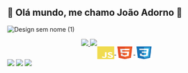 ## 🤠 Olá mundo, me chamo João Adorno 🤠 

![Design sem nome (1)](https://user-images.githubusercontent.com/109123053/197912472-88ed65f4-8276-4a1c-8ee6-d7c300745e7c.png)

<div style="display: flex; justify-content: center">
<div style="display: flex; flex-wrap: no-wrap">
  <a href="https://github.com/JoaoAdorno04">
  <img height="130em" src="https://github-readme-stats.vercel.app/api?username=JoaoAdorno04&show_icons=true&theme=gruvbox&include_all_commits=true&count_private=true"/>
  <img height="120em" src="https://github-readme-stats.vercel.app/api/top-langs/?username=JoaoAdorno04&layout=compact&langs_count=7&theme=gruvbox"/>
</div>
 <div><br>
  <img align="center" alt="Rafa-Js" height="30" width="40" src="https://raw.githubusercontent.com/devicons/devicon/master/icons/javascript/javascript-plain.svg">
  <img align="center" alt="Rafa-HTML" height="30" width="40" src="https://raw.githubusercontent.com/devicons/devicon/master/icons/html5/html5-original.svg">
  <img align="center" alt="Rafa-CSS" height="30" width="40" src="https://raw.githubusercontent.com/devicons/devicon/master/icons/css3/css3-original.svg">
</div>
</div>
 
<div> 
  <a href = "mailto:adorno.contato.2004@gmail.com"><img src="https://img.shields.io/badge/-Gmail-%23333?style=for-the-badge&logo=gmail&logoColor=white" target="_blank"></a>
  <a href="https://www.linkedin.com/in/joão-vitor-santos-adorno-almeida-736035245/" target="_blank"><img src="https://img.shields.io/badge/-LinkedIn-%230077B5?style=for-the-badge&logo=linkedin&logoColor=white" target="_blank"></a> 
  <a href="wa.me/5575991510011" target="_blank"><img src="https://img.shields.io/badge/WhatsApp-25D366?style=for-the-badge&logo=whatsapp&logoColor=white" target="_blank"></a> 
  </br>

</div>

